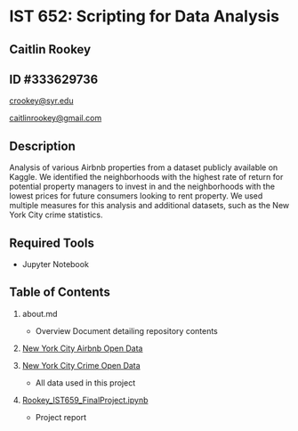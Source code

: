 # IST 652: Scripting for Data Analysis
## Caitlin Rookey
## ID #333629736

crookey@syr.edu

caitlinrookey@gmail.com

## Description

Analysis of various Airbnb properties from a dataset publicly available on Kaggle. We identified the neighborhoods with the highest rate of return for potential property managers to invest in and the neighborhoods with the lowest prices for future consumers looking to rent property. We used multiple measures for this analysis and additional datasets, such as the New York City crime statistics.

## Required Tools

* Jupyter Notebook

## Table of Contents

1. about.md 
    - Overview Document detailing repository contents

2. [New York City Airbnb Open Data](https://www.kaggle.com/datasets/dgomonov/new-york-city-airbnb-open-data)
3. [New York City Crime Open Data](https://opendata.cityofnewyork.us/)
    - All data used in this project

4. [Rookey_IST659_FinalProject.ipynb](https://github.com/cadyannn/portfolio/blob/main/IST%20652/Rookey_IST652_FinalProject.ipynb)
    - Project report

